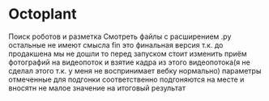 # Octoplant
Поиск роботов и разметка
Смотреть файлы с расширением .py остальные не имеют смысла
fin это финальная версия
т.к. до продакшена мы не дошли то перед запуском стоит изменить приём фотографий на видеопоток и взятие кадра из этого видеопотока(я не сделал этого т.к. у меня не воспринимает вебку нормально)
параметры отмеченные для подгонки соответственно подгоняются на месте и вносятн не малое значение на итоговый результат

